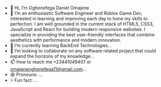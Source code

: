- 👋 Hi, I’m Oghenefega Daniel Omajene
- 👀 I’m an enthusiastic Software Engineer and Roblox Game Dev, interested in learning and improving each day to hone my skills to perfection. I am well grounded in the current stack of HTML5, CSS3, JavaScript and React for building modern responsive websites. I specialize in providing the best user-friendly interfaces that combine aesthetics with performance and modern innovation. 
- 🌱 I’m currently learning BackEnd Technologies...
- 💞️ I’m looking to collaborate on any software related project that could expand the horizons of my knowledge...
- 📫 How to reach me +23441049407 or omajeneoghenefega11@gmail.com...
- 😄 Pronouns: ...
- ⚡ Fun fact: ...

<!---
OghenefegaOmajene/OghenefegaOmajene is a ✨ special ✨ repository because its `README.md` (this file) appears on your GitHub profile.
You can click the Preview link to take a look at your changes.
--->
